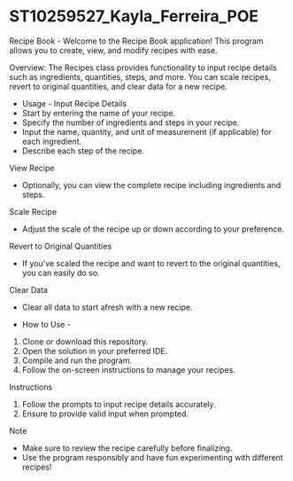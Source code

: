 # ST10259527_Kayla_Ferreira_POE
Recipe Book - Welcome to the Recipe Book application! This program allows you to create, view, and modify recipes with ease.

Overview: The Recipes class provides functionality to input recipe details such as ingredients, quantities, steps, and more. You can scale recipes, revert to original quantities, and clear data for a new recipe.

 - Usage -
Input Recipe Details
- Start by entering the name of your recipe.
- Specify the number of ingredients and steps in your recipe.
- Input the name, quantity, and unit of measurement (if applicable) for each ingredient.
- Describe each step of the recipe.
  
View Recipe
- Optionally, you can view the complete recipe including ingredients and steps.

Scale Recipe
- Adjust the scale of the recipe up or down according to your preference.

Revert to Original Quantities
- If you've scaled the recipe and want to revert to the original quantities, you can easily do so.

Clear Data
- Clear all data to start afresh with a new recipe.
  
 - How to Use -
1. Clone or download this repository.
2. Open the solution in your preferred IDE.
3. Compile and run the program.
4. Follow the on-screen instructions to manage your recipes.
   
Instructions
1. Follow the prompts to input recipe details accurately.
2. Ensure to provide valid input when prompted.
   
Note
- Make sure to review the recipe carefully before finalizing.
- Use the program responsibly and have fun experimenting with different recipes!
